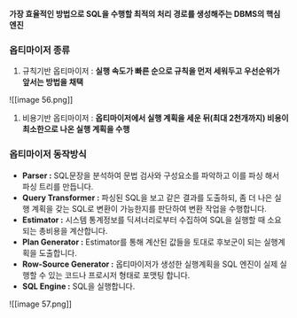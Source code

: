   

**가장 효율적인 방법으로 SQL을 수행할 최적의 처리 경로를 생성해주는 DBMS의 핵심 엔진**

  

### 옵티마이저 종류

1. 규칙기반 옵티마이저 : **실행 속도가 빠른 순으로 규칙을 먼저 세워두고 우선순위가 앞서는 방법을 채택**

![[image 56.png]]

  

1. 비용기반 옵티마이저 : **옵티마이저에서 실행 계획을 세운 뒤(최대 2천개까지) 비용이 최소한으로 나온 실행 계획을 수행**

  

### 옵티마이저 동작방식

- **Parser :** SQL문장을 분석하여 문법 검사와 구성요소를 파악하고 이를 파싱 해서 파싱 트리를 만듭니다.
- **Query Transformer :** 파싱된 SQL을 보고 같은 결과를 도출하되, 좀 더 나은 실행 계획을 갖는 SQL로 변환이 가능한지를 판단하여 변환 작업을 수행합니다.
- **Estimator :** 시스템 통계정보를 딕셔너리로부터 수집하여 SQL을 실행할 때 소요되는 총비용을 계산합니다.
- **Plan Generator :** Estimator를 통해 계산된 값들을 토대로 후보군이 되는 실행계획을 도출합니다.
- **Row-Source Generator :** 옵티마이저가 생성한 실행계획을 SQL 엔진이 실제 실행할 수 있는 코드나 프로시저 형태로 포맷팅 합니다.
- **SQL Engine :** SQL을 실행합니다.

  

![[image 57.png]]